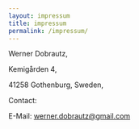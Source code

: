 ```yaml
---
layout: impressum
title: impressum
permalink: /impressum/
---
```


<p style="text-align: center;">

Werner Dobrautz, 

Kemigården 4, 

41258 Gothenburg, Sweden,   

Contact:   

E-Mail: werner.dobrautz@gmail.com  
</p>
